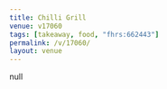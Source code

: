 ```yaml
---
title: Chilli Grill
venue: v17060
tags: [takeaway, food, "fhrs:662443"]
permalink: /v/17060/
layout: venue
---
```

null